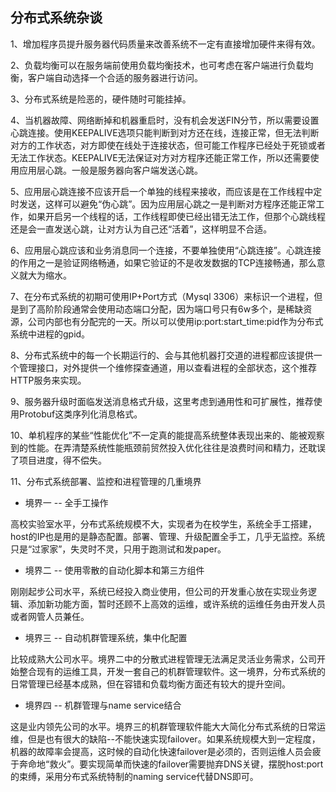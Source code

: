 ## 分布式系统杂谈

1、增加程序员提升服务器代码质量来改善系统不一定有直接增加硬件来得有效。

2、负载均衡可以在服务端前使用负载均衡技术，也可考虑在客户端进行负载均衡，客户端自动选择一个合适的服务器进行访问。

3、分布式系统是险恶的，硬件随时可能挂掉。

4、当机器故障、网络断掉和机器重启时，没有机会发送FIN分节，所以需要设置心跳连接。使用KEEPALIVE选项只能判断到对方还在线，连接正常，但无法判断对方的工作状态，对方即使在线处于连接状态，但可能工作程序已经处于死锁或者无法工作状态。KEEPALIVE无法保证对方对方程序还能正常工作，所以还需要使用应用层心跳。一般是服务器向客户端发送心跳。

5、应用层心跳连接不应该开启一个单独的线程来接收，而应该是在工作线程中定时发送，这样可以避免“伪心跳”。因为应用层心跳之一是判断对方程序还能正常工作，如果开启另一个线程的话，工作线程即使已经出错无法工作，但那个心跳线程还是会一直发送心跳，让对方认为自己还“活着”，这样明显不合适。

6、应用层心跳应该和业务消息同一个连接，不要单独使用“心跳连接”。心跳连接的作用之一是验证网络畅通，如果它验证的不是收发数据的TCP连接畅通，那么意义就大为缩水。

7、在分布式系统的初期可使用IP+Port方式（Mysql 3306）来标识一个进程，但是到了高阶阶段通常会使用动态端口分配，因为端口号只有6w多个，是稀缺资源，公司内部也有分配完的一天。所以可以使用ip:port:start_time:pid作为分布式系统中进程的gpid。

8、分布式系统中的每一个长期运行的、会与其他机器打交道的进程都应该提供一个管理接口，对外提供一个维修探查通道，用以查看进程的全部状态，这个推荐HTTP服务来实现。

9、服务器升级时面临发送消息格式升级，这里考虑到通用性和可扩展性，推荐使用Protobuf这类序列化消息格式。

10、单机程序的某些“性能优化”不一定真的能提高系统整体表现出来的、能被观察到的性能。在弄清楚系统性能瓶颈前贸然投入优化往往是浪费时间和精力，还耽误了项目进度，得不偿失。

11、分布式系统部署、监控和进程管理的几重境界

* 境界一 -- 全手工操作

高校实验室水平，分布式系统规模不大，实现者为在校学生，系统全手工搭建，host的IP也是用的是静态配置。部署、管理、升级配置全手工，几乎无监控。系统只是“过家家”，失灵时不灵，只用于跑测试和发paper。

* 境界二 -- 使用零散的自动化脚本和第三方组件

刚刚起步公司水平，系统已经投入商业使用，但公司的开发重心放在实现业务逻辑、添加新功能方面，暂时还顾不上高效的运维，或许系统的运维任务由开发人员或者网管人员兼任。

* 境界三 -- 自动机群管理系统，集中化配置

比较成熟大公司水平。境界二中的分散式进程管理无法满足灵活业务需求，公司开始整合现有的运维工具，开发一套自己的机群管理软件。这一境界，分布式系统的日常管理已经基本成熟，但在容错和负载均衡方面还有较大的提升空间。

* 境界四 -- 机群管理与name service结合

这是业内领先公司的水平。境界三的机群管理软件能大大简化分布式系统的日常运维，但是也有很大的缺陷--不能快速实现failover。如果系统规模大到一定程度，机器的故障率会提高，这时候的自动化快速failover是必须的，否则运维人员会疲于奔命地“救火”。要实现简单而快速的failover需要抛弃DNS关键，摆脱host:port的束缚，采用分布式系统特制的naming service代替DNS即可。


